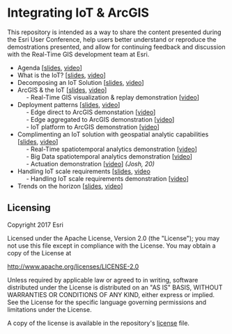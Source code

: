 # Integrating IoT & ArcGIS

This repository is intended as a way to share the content presented during the Esri User Conference, help users better understand or reproduce the demostrations presented, and allow for continuing feedback and discussion with the Real-Time GIS development team at Esri.

- Agenda [<a href="https://esri.box.com/s/bchtawkhjdadivu1bqb7p1hn7ylkh908">slides</a>, <a href="TODO">video</a>]<br>
- What is the IoT? [<a href="https://esri.box.com/s/apsidwlfxp2ak34nfhf45wtcgaitvear">slides</a>, <a href="TODO">video</a>]<br>
- Decomposing an IoT Solution [<a href="https://esri.box.com/s/21eyz4e3wettsn808shzdq3zxbmgkd26">slides</a>, <a href="TODO">video</a>]<br>
- ArcGIS & the IoT [<a href="https://esri.box.com/s/y2q0a4f7movk9bk2h2o00h6se5w4rqnm">slides</a>, <a href="TODO">video</a>]<br>
&nbsp;&nbsp;&nbsp;&nbsp; - Real-Time GIS visualization & replay demonstration [<a href="TODO">video</a>]<br>
- Deployment patterns [<a href="https://esri.box.com/s/08k7wtf9duvacxwc132t1tw6xiujzkjo">slides</a>, <a href="TODO">video</a>]<br>
&nbsp;&nbsp;&nbsp;&nbsp; - Edge direct to ArcGIS demonstation [<a href="TODO">video</a>]<br>
&nbsp;&nbsp;&nbsp;&nbsp; - Edge aggregated to ArcGIS demonstration [<a href="TODO">video</a>]</i><br>
&nbsp;&nbsp;&nbsp;&nbsp; - IoT platform to ArcGIS demonstration [<a href="TODO">video</a>]</i><br>
- Complimenting an IoT solution with geospatial analytic capabilities [<a href="https://esri.box.com/s/espj1rxqafb1j51t66ykp2lexnfye6p8">slides</a>, <a href="TODO">video</a>]<br>
&nbsp;&nbsp;&nbsp;&nbsp; - Real-Time spatiotemporal analytics demonstration [<a href="TODO">video</a>]<br>
&nbsp;&nbsp;&nbsp;&nbsp; - Big Data spatiotemporal analytics demonstration [<a href="TODO">video</a>]<br>
&nbsp;&nbsp;&nbsp;&nbsp; - Actuation demonstration [<a href="TODO">video</a>] <i>(Josh, 20)</i><br>
- Handling IoT scale requirements [<a href="https://esri.box.com/s/ehcdhpbw4en13ph1ixsk2rqpwrtvbzm0">slides</a>, <a href="TODO">video</a> <br>
&nbsp;&nbsp;&nbsp;&nbsp; - Handling IoT scale requirements demonstration [<a href="TODO">video</a>]<br>
- Trends on the horizon [<a href="https://esri.box.com/s/josxra2o6b1ypa6syqsq1lqh6mayrjn4">slides</a>, <a href="TODO">video</a>]<br>

## Licensing
Copyright 2017 Esri

Licensed under the Apache License, Version 2.0 (the "License");
you may not use this file except in compliance with the License.
You may obtain a copy of the License at

   http://www.apache.org/licenses/LICENSE-2.0

Unless required by applicable law or agreed to in writing, software
distributed under the License is distributed on an "AS IS" BASIS,
WITHOUT WARRANTIES OR CONDITIONS OF ANY KIND, either express or implied.
See the License for the specific language governing permissions and
limitations under the License.

A copy of the license is available in the repository's [license](LICENSE?raw=true) file.
